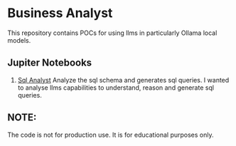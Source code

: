 # Business Analyst

This repository contains POCs for using llms in particularly Ollama local models.

## Jupiter Notebooks

1. [Sql Analyst](./sql_analyst/sql_analyst.ipynb)
   Analyze the sql schema and generates sql queries. I wanted to analyse llms capabilities to understand, reason and generate sql queries.


## NOTE:
The code is not for production use. It is for educational purposes only.

